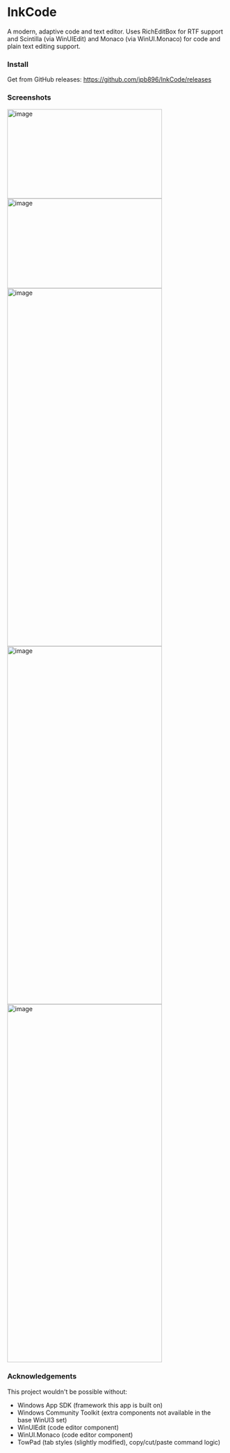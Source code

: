 # InkCode
A modern, adaptive code and text editor.
Uses RichEditBox for RTF support and Scintilla (via WinUIEdit) and Monaco (via WinUI.Monaco) for code and plain text editing support.
### Install
Get from GitHub releases: https://github.com/jpb896/InkCode/releases
### Screenshots
<img width="356" height="205.5" alt="image" src="https://github.com/user-attachments/assets/3537fc3e-1d42-4f9c-9ba8-d999f373bd6f" />
<img width="356" height="205.5" alt="image" src="https://github.com/user-attachments/assets/2ba6b919-1d32-452d-9e4e-4a0b0fc84bdb" />
<img width="356" height="822" alt="image" src="https://github.com/user-attachments/assets/7b9961fa-b799-428d-86df-66100b0427dd" />
<img width="356" height="822" alt="image" src="https://github.com/user-attachments/assets/34653176-736b-4a60-be1b-4a961a2d7f23" />
<img width="356" height="822" alt="image" src="https://github.com/user-attachments/assets/ec331de8-e1e4-4ad8-b51d-46c9c770a73e" />

### Acknowledgements
This project wouldn't be possible without:
- Windows App SDK (framework this app is built on)
- Windows Community Toolkit (extra components not available in the base WinUI3 set)
- WinUIEdit (code editor component)
- WinUI.Monaco (code editor component)
- TowPad (tab styles (slightly modified), copy/cut/paste command logic)
